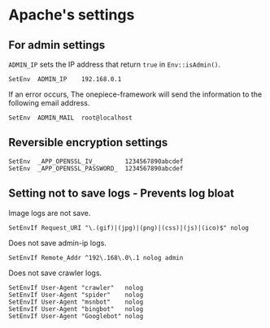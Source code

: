 Apache's settings
===

## For admin settings

 `ADMIN_IP` sets the IP address that return `true` in `Env::isAdmin()`.

```
SetEnv  ADMIN_IP    192.168.0.1
```

 If an error occurs, The onepiece-framework will send the information to the following email address.

```
SetEnv  ADMIN_MAIL  root@localhost
```

## Reversible encryption settings

```
SetEnv  _APP_OPENSSL_IV_        1234567890abcdef
SetEnv  _APP_OPENSSL_PASSWORD_  1234567890abcdef
```

## Setting not to save logs - Prevents log bloat

 Image logs are not save.

```
SetEnvIf Request_URI "\.(gif)|(jpg)|(png)|(css)|(js)|(ico)$" nolog
```

 Does not save admin-ip logs.

```
SetEnvIf Remote_Addr ^192\.168\.0\.1 nolog admin
```

 Does not save crawler logs.

```
SetEnvIf User-Agent "crawler"   nolog
SetEnvIf User-Agent "spider"    nolog
SetEnvIf User-Agent "msnbot"    nolog
SetEnvIf User-Agent "bingbot"   nolog
SetEnvIf User-Agent "Googlebot" nolog
```
